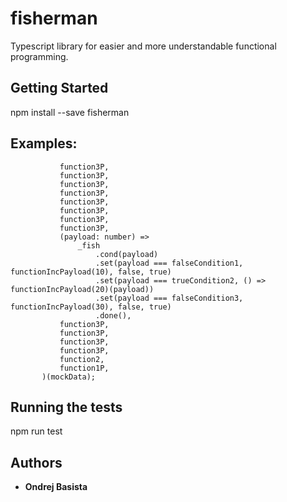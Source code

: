# fisherman

Typescript library for easier and more understandable functional programming.

## Getting Started

npm install --save fisherman

## Examples: 

 ```const result = await _fish.composeA(
            function3P,
            function3P,
            function3P,
            function3P,
            function3P,
            function3P,
            function3P,
            function3P,
            (payload: number) =>
                _fish
                    .cond(payload)
                    .set(payload === falseCondition1, functionIncPayload(10), false, true)
                    .set(payload === trueCondition2, () => functionIncPayload(20)(payload))
                    .set(payload === falseCondition3, functionIncPayload(30), false, true)
                    .done(),
            function3P,
            function3P,
            function3P,
            function3P,
            function2,
            function1P,
        )(mockData);
```

## Running the tests

npm run test


## Authors

* **Ondrej Basista** 


